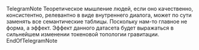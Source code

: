 TelegramNote
Теоретическое мышление людей, если оно качественно, консистентно, релевантно в виде внутреннего диалога, может по сути заменять все семантические таблицы. Поскольку нам-то главное не форма, а эффект. Эффект данного датасета будет выражаться в сильнейшем изменении токеновой топологии гравитации.
EndOfTelegramNote